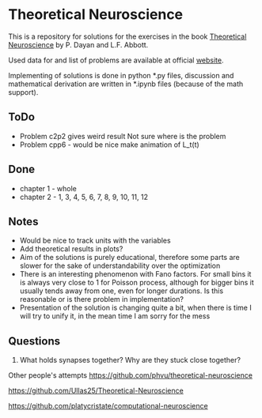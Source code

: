 # Theoretical Neuroscience

This is a repository for solutions for the exercises in the book
[Theoretical Neuroscience]
by P. Dayan and L.F. Abbott. 

Used data for and list of problems are available at official [website][Exercises].

Implementing of solutions is done in python *.py files, discussion and mathematical derivation are written in *.ipynb files (because of the math support).


## ToDo
* Problem c2p2 gives weird result Not sure where is the problem
* Problem cpp6 - would be nice make animation of L_t(t)


## Done
* chapter 1 - whole
* chapter 2 - 1, 3, 4, 5, 6, 7, 8, 9, 10, 11, 12


## Notes
* Would be nice to track units with the variables
* Add theoretical results in plots?
* Aim of the solutions is purely educational, therefore some parts are slower
    for the sake of understandability over the optimization
* There is an interesting phenomenon with Fano factors. For small bins it is always very close to 1 for Poisson process, although for bigger bins it usually tends away from one, even for longer durations. Is this reasonable or is there problem in implementation? 
* Presentation of the solution is changing quite a bit, when there is time I will try to unify it, in the mean time I am sorry for the mess

## Questions
1) What holds synapses together? Why are they stuck close together?



[Theoretical Neuroscience]: https://mitpress.ublish.com/book/theoretical-neuroscience
[Exercises]: http://www.gatsby.ucl.ac.uk/~dayan/book/exercises.html


Other people's attempts
https://github.com/phvu/theoretical-neuroscience

https://github.com/Ullas25/Theoretical-Neuroscience

https://github.com/platycristate/computational-neuroscience

